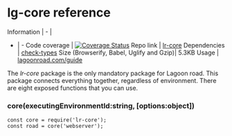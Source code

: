 # lg-core reference
Information | - |
- | -
Code coverage | [![Coverage Status](https://coveralls.io/repos/github/lagoon-road/lr-core/badge.svg?branch=master)](https://coveralls.io/github/lagoon-road/lr-core?branch=master)
Repo link | [lr-core](https://github.com/lagoon-road/lr-core)
Dependencies | [check-types](https://www.npmjs.com/package/check-types)
Size (Browserify, Babel, Uglify and Gzip)| 5.3KB
Usage | [lagoonroad.com/guide](https://www.lagoonroad.com/guide)

The _lr-core_ package is the only mandatory package for Lagoon road. This package connects everything together, regardless of environment. There are eight exposed functions that you can use.

### core(executingEnvironmentId:string, [options:object])

```
const core = require('lr-core');
const road = core('webserver');
```
